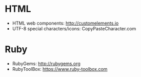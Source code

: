 # HTML
* HTML web components: http://customelements.io
* UTF-8 special characters/icons: CopyPasteCharacter.com

# Ruby
* RubyGems: http://rubygems.org
* RubyToolBox: https://www.ruby-toolbox.com
